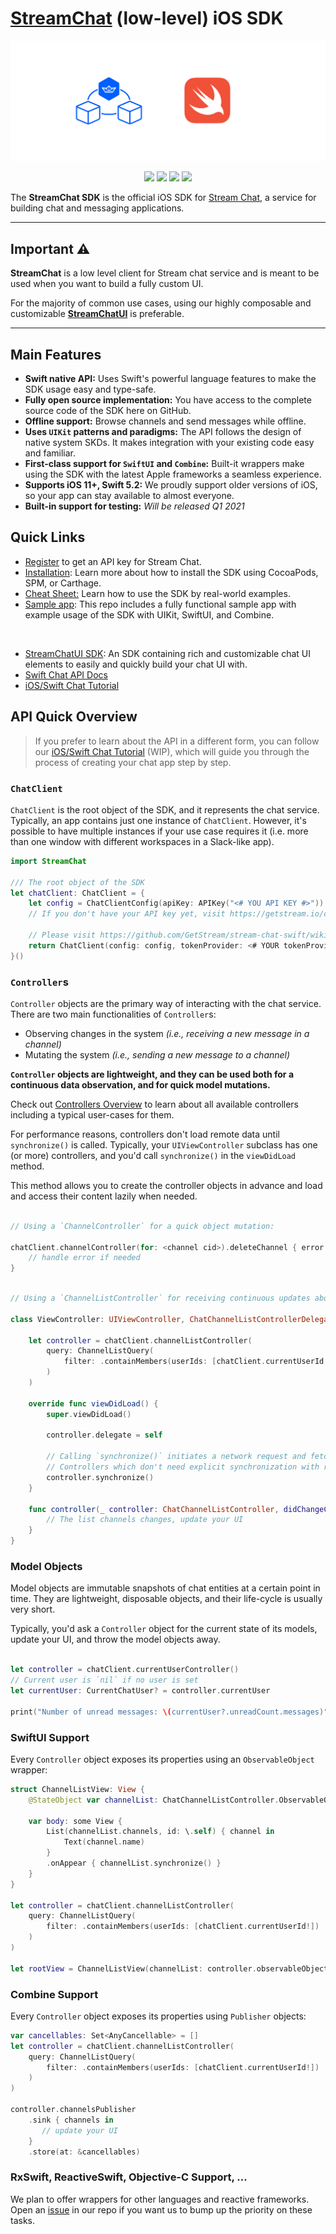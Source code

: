 # [StreamChat](https://getstream.io/chat/) (low-level) iOS SDK 

<p align="center">
  <img src="https://github.com/GetStream/stream-chat-swift/blob/main/Documentation/Assets/Low%20Level%20SDK.png"/>
</p>

<p align="center">
  <a href="https://cocoapods.org/pods/StreamChat"><img src="https://img.shields.io/cocoapods/v/StreamChat.svg" /></a>
  <a href="https://swift.org"><img src="https://img.shields.io/badge/Swift-5.2-orange.svg" /></a>
  <a href="https://github.com/GetStream/stream-chat-swift/actions"><img src="https://github.com/GetStream/stream-chat-swift/workflows/CI/badge.svg" /></a>
  <a href="https://codecov.io/gh/GetStream/stream-chat-swift"><img src="https://codecov.io/gh/GetStream/stream-chat-swift/branch/main/graph/badge.svg" /></a>
</p>

The **StreamChat SDK**  is the official iOS SDK for [Stream Chat](https://getstream.io/chat), a service for building chat and messaging applications.

--- 

## Important ⚠️ 

**StreamChat** is a low level client for Stream chat service and is meant to be used when you want to build a fully custom UI. 

For the majority of common use cases, using our highly composable and customizable [**StreamChatUI**](https://github.com/GetStream/stream-chat-swift/tree/main) is preferable.

--- 

## Main Features

- **Swift native API:** Uses Swift's powerful language features to make the SDK usage easy and type-safe.
- **Fully open source implementation:** You have access to the complete source code of the SDK here on GitHub.
- **Offline support:** Browse channels and send messages while offline.
- **Uses `UIKit` patterns and paradigms:** The API follows the design of native system SKDs. It makes integration with your existing code easy and familiar.
- **First-class support for `SwiftUI` and `Combine`:** Built-it wrappers make using the SDK with the latest Apple frameworks a seamless experience.
- **Supports iOS 11+, Swift 5.2:** We proudly support older versions of iOS, so your app can stay available to almost everyone.
- **Built-in support for testing:** _Will be released Q1 2021_

## **Quick Links**

* [Register](https://getstream.io/chat/trial/) to get an API key for Stream Chat.
* [Installation](https://github.com/GetStream/stream-chat-swift/blob/main/Documentation/Installation.MD): Learn more about how to install the SDK using CocoaPods, SPM, or Carthage.
* [Cheat Sheet:](https://github.com/GetStream/stream-chat-swift/wiki/Cheat-Sheett) Learn how to use the SDK by real-world examples.
* [Sample app](https://github.com/GetStream/stream-chat-swift/tree/master/Example): This repo includes a fully functional sample app with example usage of the SDK with UIKit, SwiftUI, and Combine.

&nbsp;

* [StreamChatUI SDK](https://github.com/GetStream/stream-chat-swift/tree/main): An SDK containing rich and customizable chat UI elements to easily and quickly build your chat UI with.
* [Swift Chat API Docs](https://github.com/GetStream/stream-chat-swift/wiki)
* [iOS/Swift Chat Tutorial](https://getstream.io/tutorials/ios-chat/)

## API Quick Overview

> If you prefer to learn about the API in a different form, you can follow our [iOS/Swift Chat Tutorial](https://getstream.io/tutorials/ios-chat/) (WIP), which will guide you through the process of creating your chat app step by step.

### `ChatClient`

`ChatClient` is the root object of the SDK, and it represents the chat service. Typically, an app contains just one instance of `ChatClient`. However, it's possible to have multiple instances if your use case requires it (i.e. more than one window with different workspaces in a Slack-like app).

```swift
import StreamChat

/// The root object of the SDK
let chatClient: ChatClient = {    
    let config = ChatClientConfig(apiKey: APIKey("<# YOU API KEY #>"))
    // If you don't have your API key yet, visit https://getstream.io/chat/trial to get it for free.

    // Please visit https://github.com/GetStream/stream-chat-swift/wiki/Cheat-Sheet#creating-a-new-instance-of-chat-client for info on tokenProvider
    return ChatClient(config: config, tokenProvider: <# YOUR tokenProvider HERE #>)
}()
```

### `Controller`s

`Controller` objects are the primary way of interacting with the chat service. There are two main functionalities of `Controller`s:
  - Observing changes in the system _(i.e., receiving a new message in a channel)_
  - Mutating the system _(i.e., sending a new message to a channel)_

**`Controller` objects are lightweight, and they can be used both for a continuous data observation, and for quick model mutations.**

Check out [Controllers Overview](https://github.com/GetStream/stream-chat-swift/wiki/Controllers-Overview) to learn about all available controllers including a typical user-cases for them.

For performance reasons, controllers don't load remote data until `synchronize()` is called. Typically, your `UIViewController` subclass has one (or more) controllers, and you'd call `synchronize()` in the `viewDidLoad` method.

This method allows you to create the controller objects in advance and load and access their content lazily when needed.

```swift

// Using a `ChannelController` for a quick object mutation:

chatClient.channelController(for: <channel cid>).deleteChannel { error in 
    // handle error if needed
}

```

```swift

// Using a `ChannelListController` for receiving continuous updates about available channels:

class ViewController: UIViewController, ChatChannelListControllerDelegate {

    let controller = chatClient.channelListController(
        query: ChannelListQuery(
            filter: .containMembers(userIds: [chatClient.currentUserId!])
        )
    )

    override func viewDidLoad() {
        super.viewDidLoad()

        controller.delegate = self

        // Calling `synchronize()` initiates a network request and fetches the latest version of the data.
        // Controllers which don't need explicit synchronization with remote servers don't have the `synchronize()` method.
        controller.synchronize()
    }
    
    func controller(_ controller: ChatChannelListController, didChangeChannels changes: [ListChange<ChatChannel>]) {
        // The list channels changes, update your UI
    }
}
```

### Model Objects

Model objects are immutable snapshots of chat entities at a certain point in time. They are lightweight, disposable objects, and their life-cycle is usually very short. 

Typically, you'd ask a `Controller` object for the current state of its models, update your UI, and throw the model objects away.

```swift

let controller = chatClient.currentUserController()
// Current user is `nil` if no user is set
let currentUser: CurrentChatUser? = controller.currentUser

print("Number of unread messages: \(currentUser?.unreadCount.messages)")

```

### SwiftUI Support

Every `Controller` object exposes its properties using an `ObservableObject` wrapper:

```swift
struct ChannelListView: View {
    @StateObject var channelList: ChatChannelListController.ObservableObject

    var body: some View {
        List(channelList.channels, id: \.self) { channel in
            Text(channel.name)
        }
        .onAppear { channelList.synchronize() }
    }
}

let controller = chatClient.channelListController(
    query: ChannelListQuery(
        filter: .containMembers(userIds: [chatClient.currentUserId!])
    )
)

let rootView = ChannelListView(channelList: controller.observableObject)
```

### Combine Support

Every `Controller` object exposes its properties using `Publisher` objects:

```swift
var cancellables: Set<AnyCancellable> = []
let controller = chatClient.channelListController(
    query: ChannelListQuery(
        filter: .containMembers(userIds: [chatClient.currentUserId!])
    )
)

controller.channelsPublisher
    .sink { channels in 
       // update your UI
    }
    .store(at: &cancellables)
```

### RxSwift, ReactiveSwift, Objective-C Support, ...

We plan to offer wrappers for other languages and reactive frameworks. Open an [issue](https://github.com/GetStream/stream-chat-swift/issues) in our repo if you want us to bump up the priority on these tasks.
